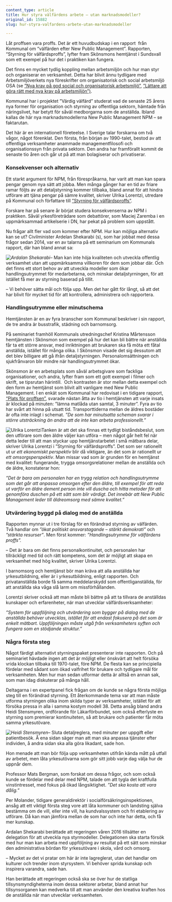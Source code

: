 ```yaml
---
content_type: article
title: Hur styra välfärdens arbete – utan marknadsmodeller?
original_id: 15882
slug: hur-styra-valfardens-arbete-utan-marknadsmodeller

---
```


Låt proffsen vara proffs. Det är ett huvudbudskap i en rapport  från Kommunal om “välfärden efter New Public Management”. Rapporten, “Styrning för välfärdsproffs”, lyfter fram Skönsmons hemtjänst i Sundsvall som ett exempel på hur det i praktiken kan fungera.

Det finns en mycket tydlig koppling mellan arbetsmiljön och hur man styr och organiserar en verksamhet. Detta har blivit ännu tydligare med Arbetsmiljöverkets nya föreskrifter om organisatorisk och social arbetsmiljö OSA (se [”Nya krav på god social och organisatorisk arbetsmiljö”](https://www.suntarbetsliv.se/artiklar/systematiskt-arbetsmiljoarbete/nya-krav-pa-god-social-och-organisatorisk-arbetsmiljo/), [”Lättare att göra rätt med nya krav på arbetsmiljön”)](https://www.suntarbetsliv.se/artiklar/systematiskt-arbetsmiljoarbete/lattare-att-gora-ratt-med-nya-krav-pa-arbetsmiljon/).

Kommunal har i projektet ”Värdig välfärd” studerat vad de senaste 25 årens nya former för organisation och styrning av offentliga sektorn, hämtade från näringslivet, har betytt för såväl medborgarna som de anställda. Ibland kallas de här nya marknadsmodellerna New Public Management NPM – se faktarutan.

Det här är en internationell företeelse. I Sverige talar forskarna om två vågor, något förenklat. Den första, från början av 1990-talet, bestod av att offentliga verksamheter anammade managementfilosofi och organisationssyn från privata sektorn. Den andra har framförallt kommit de senaste tio åren och går ut på att man bolagiserar och privatiserar.

### Konsekvenser och alternativ

Ett starkt argument för NPM, från förespråkarna, har varit att man kan spara pengar genom nya sätt att jobba. Men många gånger har en tid av friare ramar följts av att detaljstyrning kommer tillbaka, bland annat för att hindra utförare att tjäna pengar på sämre kvalitet, skriver Ulrika Lorentzi, utredare på Kommunal och författare till [”Styrning för välfärdsproffs”](https://www.kommunal.se/sites/kommunal.se/files/styrning_for_valfardsproffs.pdf).

Forskare har på senare år börjat studera konsekvenserna av NPM i praktiken. Såväl yrkesföreträdare som debattörer, som Maciej Zaremba i en uppmärksammad artikelserie i DN, har pekat på problem som uppstått.

Nu frågar allt fler vad som kommer efter NPM. Hur kan möjliga alternativ kan se ut? Civilminister Ardelan Shekarabi (s), som har jobbat med dessa frågor sedan 2014, var en av talarna på ett seminarium om Kommunals rapport, där han bland annat sa:

_![Ardalan Shekarabi](https://www.suntarbetsliv.se/wp-content/uploads/2016/01/ardalan-shekarabi-150x-200-1.jpg "Ardalan Shekarabi")–_ Man kan inte höja kvaliteten och utveckla offentlig verksamhet utan att uppmärksamma villkoren för dem som jobbar där. Och det finns ett stort behov av att utveckla modeller som ökar handlingsutrymmet för medarbetarna, och minskar detaljstyrningen, för att istället få mer av styrning baserad på tillit.

_–_ Vi behöver sätta mål och följa upp. Men det har gått för långt, så att det har blivit för mycket tid för att kontrollera, administrera och rapportera.

### Handlingsutrymme eller minutschema

Hemtjänsten är en av fyra branscher som Kommunal beskriver i sin rapport, de tre andra är busstrafik, städning och barnomsorg.

På seminariet framhöll Kommunals utredningschef Kristina Mårtensson hemtjänsten i Skönsmon som exempel på hur det kan bli bättre när anställda får ta ett större ansvar, med inriktningen att brukaren ska få möta ett fåtal anställda, istället för många olika. I Skönsmon visade det sig dessutom att det blev billigare att gå ifrån detaljstyrningen. Personalomsättningen och sjukfrånvaron blir mindre när handlingsutrymmet ökar.

Skönsmon är en arbetsplats som såväl arbetsgivare som fackliga organisationer, och andra, lyfter fram som ett gott exempel i filmer och skrift, se tipsrutan härintill.  Och kontrasten är stor mellan detta exempel och den form av hemtjänst som blivit allt vanligare med New Public Management. I en enkät som Kommunal har redovisat i en tidigare rapport, [“Plats för proffsen”](https://www.kommunal.se/sites/kommunal.se/files/plats_for_proffsen_ny.pdf), svarade nästan åtta av tio i hemtjänsten att varje insats är klockad på minuten: ”lämna matlåda utan samtal, 3 minuter”. Fyra av tio har svårt att hinna på utsatt tid. Transporttiderna mellan de äldres bostäder är ofta inte inlagt i schemat. _”De som har minutsatta scheman svarar i större utsträckning än andra att de inte kan arbeta professionellt.”_

![Ulrika Lorentzi](https://www.suntarbetsliv.se/wp-content/uploads/2016/01/ulrika_4-1.gif "Ulrika Lorentzi")Tanken är att det ska finnas ett tydligt biståndsbeslut, som den utförare som den äldre väljer kan utföra – men något går helt fel när detta leder till att man styckar upp hemtjänstarbetet i små mätbara delar, skriver Ulrika Lorentzi i ”Styrning för välfärdsproffs”. Det som ser rationellt ut ur _ett ekonomiskt perspektiv_ blir då viktigare, än det som är rationellt ur _ett omsorgsperspektiv_. Man missar vad som är grunden för en hemtjänst med kvalitet: fungerande, trygga omsorgsrelationer mellan de anställda och de äldre, konstaterar hon:

_”Det är bara om personalen har en trygg relation och handlingsutrymme som det går att anpassa omsorgen efter den äldre, till exempel för att reda ut varför en äldre dement person inte vill duscha och hitta metoder för att genomföra duschen på ett sätt som blir värdigt. Det innebär att New Public Management leder till äldreomsorg med sämre kvalitet.”_

### Utvärdering byggd på dialog med de anställda

Rapporten mynnar ut i tre förslag för en förändrad styrning av välfärden. Två handlar om _”ökat politiskt ansvarstagande – stärkt demokrati”_ och _”stärkta resurser”_. Men först kommer: _”Handlingsutrymme för välfärdens proffs”._

– Det är bara om det finns personalkontinuitet, och personalen har tillräckligt med tid och rätt kompetens, som det är möjligt att skapa en verksamhet med hög kvalitet, skriver Ulrika Lorentzi.

I barnomsorg och hemtjänst bör man kräva att alla anställda har yrkesutbildning, eller är i yrkesutbildning, enligt rapporten. Och privatanställda borde få samma meddelarskydd som offentliganställda, för att anställda ska våga slå larm om missförhållanden.

Lorentzi skriver också att man måste bli bättre på att ta tillvara de anställdas kunskaper och erfarenheter, när man utvecklar välfärdsverksamheter:

_”System för uppföljning och utvärdering som bygger på dialog med de anställda behöver utvecklas, istället för att endast fokusera på det som är enkelt mätbart. Uppföljningen måste utgå från verksamheters syften och fungera som en stödjande struktur.”_

### Några första steg

Något färdigt alternativt styrningspaket presenterar inte rapporten. Och på seminariet hävdade ingen att det är möjligt eller önskvärt att helt försöka vrida klockan tillbaka till 1970-talet, före NPM. De flesta kan se principiella fördelar med sådant som ökad valfrihet för brukare och tydligare mål för verksamheten. Men hur man sedan utformar detta är alltså en annan sak, som man idag diskuterar på många håll.

Deltagarna i en expertpanel fick frågan om de kunde se några första möjliga steg till en förändrad styrning. Ett återkommande tema var att man måste utforma styrningen olika inom skilda typer av verksamheter, istället för att försöka pressa in alla i samma kostym modell 38. Detta ansåg bland andra Heidi Stensmyren, ordförande för Läkarförbundet, som också efterlyste en styrning som premierar kontinuiteten, så att brukare och patienter får möta samma yrkesutövare.

_![Heidi Stensmyren](https://www.suntarbetsliv.se/wp-content/uploads/2016/01/heidi-stensmyren-1.jpg "Heidi Stensmyren")–_ Sluta detaljreglera, med minuter per uppgift eller patientbesök. Å ena sidan säger man att man ska anpassa tjänster efter individen, å andra sidan ska alla göra likadant, sade hon.

Hon menade att man bör följa upp verksamheten utifrån kända mått på utfall av arbetet, men låta yrkesutövarna som gör sitt jobb varje dag välja hur de uppnår dem.

Professor Mats Bergman, som forskat om dessa frågor, och som också kunde se fördelar med delar med NPM, talade om att tygla det kraftfulla vinstintresset, med fokus på ökad långsiktighet. _”Det ska kosta att vara dålig.”_

Per Molander, tidigare generaldirektör i socialförsäkringsinspektionen, ansåg att ett viktigt första steg vore att låta kommuner och landsting själva bestämma om de vill, eller inte vill, ha kundvalssystem och fri etablering av utförare. Då kan man jämföra mellan de som har och inte har detta, och få mer kunskap.

Ardalan Shekarabi berättade att regeringen våren 2016 tillsätter en delegation för att utveckla nya styrmodeller. Delegationen ska starta försök med hur man kan arbeta med uppföljning av resultat på ett sätt som minskar den administrativa bördan för yrkesutövare i skola, vård och omsorg.

_–_ Mycket av det vi pratar om här är inte lagreglerat, utan det handlar om kulturer och trender inom styrsystem. Vi behöver sprida kunskap och inspirera varandra, sade han.

Han berättade att regeringen också ska se över hur de statliga tillsynsmyndigheterna inom dessa sektorer arbetar, bland annat hur tillsynsorganen kan medverka till att man använder den kreativa kraften hos de anställda när man utvecklar verksamheten.

